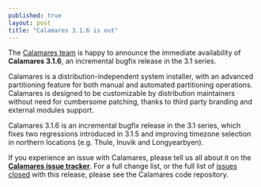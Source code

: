 ```yaml
---
published: true
layout: post
title: "Calamares 3.1.6 is out"
---
```

The [Calamares team](https://calamares.io/team/) is happy to announce the immediate
availability of **Calamares 3.1.6**, an incremental bugfix release in the 3.1 series.

Calamares is a distribution-independent system installer, with an advanced partitioning feature for both manual and automated partitioning operations.
Calamares is designed to be customizable by distribution maintainers without need for cumbersome patching, thanks to third party branding and external modules support.

<!--more-->

Calamares 3.1.6 is an incremental bugfix release in the 3.1 series, which fixes
two regressions introduced in 3.1.5 and improving timezone selection in
northern locations (e.g. Thule, Inuvik and Longyearbyen).

If you experience an issue with Calamares, please tell us all about it on the [**Calamares issue tracker**](https://github.com/calamares/calamares/issues). For a full change list, or the full list of [issues closed](https://github.com/calamares/calamares/milestone/41?closed=1) with this release, please see the Calamares code repository.
